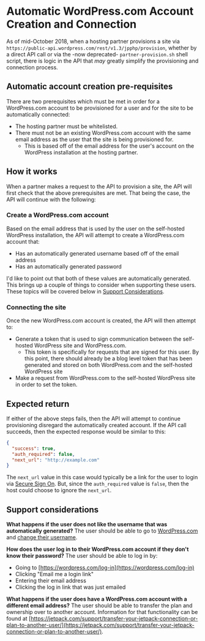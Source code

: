 # Automatic WordPress.com Account Creation and Connection

As of mid-October 2018, when a hosting partner provisions a site via `https://public-api.wordpress.com/rest/v1.3/jpphp/provision`, whether by a direct API call or via the -now deprecated- `partner-provision.sh` shell script, there is logic in the API that *may* greatly simplify the provisioning and connection process.

## Automatic account creation pre-requisites

There are two prerequisites which must be met in order for a WordPress.com account to be provisioned for a user and for the site to be automatically connected:

- The hosting partner must be whitelisted.
- There must not be an existing WordPress.com account with the same email address as the user that the site is being provisioned for.
  - This is based off of the email address for the user's account on the WordPress installation at the hosting partner.

## How it works

When a partner makes a request to the API to provision a site, the API will first check that the above prerequisites are met. That being the case, the API will continue with the following:

### Create a WordPress.com account

Based on the email address that is used by the user on the self-hosted WordPress installation, the API will attempt to create a WordPress.com account that:

- Has an automatically generated username based off of the email address
- Has an automatically generated password

I'd like to point out that both of these values are automatically generated. This brings up a couple of things to consider when supporting these users. These topics will be covered below in [Support Considerations](#support-considerations).

### Connecting the site

Once the new WordPress.com account is created, the API will then attempt to:

- Generate a token that is used to sign communication between the self-hosted WordPress site and WordPress.com.
  - This token is specifically for requests that are signed for this user. By this point, there should already be a blog level token that has been generated and stored on both WordPress.com and the self-hosted WordPress site
- Make a request from WordPress.com to the self-hosted WordPress site in order to set the token.

## Expected return

If either of the above steps fails, then the API will attempt to continue provisioning disregard the automatically created account. If the API call succeeds, then the expected response would be similar to this:

```json
{
  "success": true,
  "auth_required": false,
  "next_url": "http://example.com"
}
```

The `next_url` value in this case would typically be a link for the user to login via [Secure Sign On](https://jetpack.com/support/sso/). But, since the `auth_required` value is `false`, then the host could choose to ignore the `next_url`.

## Support considerations

**What happens if the user does not like the username that was automatically generated?** The user should be able to go to [WordPress.com](https://wordpress.com/me/account) and [change their username](https://en.support.wordpress.com/change-your-username/).

**How does the user log in to their WordPress.com account if they don't know their password?** The user should be able to log in by:

- Going to [https://wordpress.com/log-in](https://wordpress.com/log-in)
- Clicking "Email me a login link"
- Entering their email address
- Clicking the log in link that was just emailed

**What happens if the user does have a WordPress.com account with a different email address?** The user should be able to transfer the plan and ownership over to another account. Information for that functionality can be found at [https://jetpack.com/support/transfer-your-jetpack-connection-or-plan-to-another-user/](https://jetpack.com/support/transfer-your-jetpack-connection-or-plan-to-another-user/).
